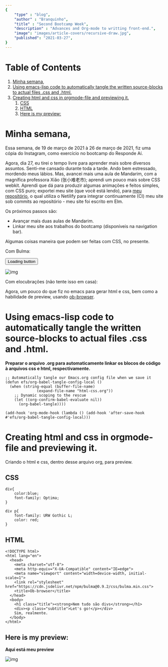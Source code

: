 ```yaml
---
{
	"type" : "blog",
	"author" : "Branquinho",
	"title" : "Second Bootcamp Week",
	"description" : "Advances and Org-mode to writting front-end.",
	"image": "images/article-covers/recursive-draw.jpg",
	"published": "2021-03-27",
}
---
```


# Table of Contents

1.  [Minha semana,](#org2b18d51)
2.  [Using emacs-lisp code to automatically tangle the written source-blocks to actual files .css and .html.](#orgf41e155)
3.  [Creating html and css in orgmode-file and previewing it.](#org181b3a4)
    1.  [CSS](#orgffabea4)
    2.  [HTML](#org32cf751)
    3.  [Here is my preview:](#orge79509e)



<a id="org2b18d51"></a>

# Minha semana,

Essa semana, de  19 de  março de 2021  à 26 de março de 2021, fiz uma cópia do Instagram, como exercício no bootcamp do Responde Aí.

Agora, dia 27, eu tirei o tempo livre para aprender mais sobre diversos assuntos. Senti-me cansado durante toda a tarde. Ando bem estressado, mordendo meus lábios. Mas, avancei mais uma aula de Mandarim, com a magnífica professora Xiǎo (张小难老市); aprendi um pouco mais sobre CSS webkit. Aprendi que dá para produzir algumas animações e feitos simples, com CSS puro; exportei meu site (que você está lendo), para [meu repositório](https://github.com/BuddhiLW/elm-pages-starter), o qual utiliza o Netilify para integrar continuamente (CI) meu site sob commits ao repositório - meu site foi escrito em Elm.

Os próximos passos são:

-   Avançar mais duas aulas de Mandarim.
-   Linkar meu site aos trabalhos do bootcamp (disponíveis na navigation bar).

Algumas coisas maneira que podem ser feitas com CSS, no presente.

Com Bulma:

<button class="button is-loading">
  Loading button
</button>

![img](./button.gif)

Com elocubrações (não tente isso em casa):

<script src="https://cpwebassets.codepen.io/assets/editor/iframe/iframeRefreshCSS-4793b73c6332f7f14a9b6bba5d5e62748e9d1bd0b5c52d7af6376f3d1c625d7e.js"></script>

Agora, um pouco do que fiz no emacs para gerar html e css, bem como a habilidade de preview, usando [ob-browser](https://github.com/krisajenkins/ob-browser).


<a id="orgf41e155"></a>

# Using emacs-lisp code to automatically tangle the written source-blocks to actual files .css and .html.

**Preparar o arquivo .org para automaticamente linkar os blocos de código à arquivos css e html, respectivamente.**

    ;; Automatically tangle our Emacs.org config file when we save it
    (defun efs/org-babel-tangle-config-local ()
      (when (string-equal (buffer-file-name)
    		      (expand-file-name "html-css.org"))
        ;; Dynamic scoping to the rescue
        (let ((org-confirm-babel-evaluate nil))
          (org-babel-tangle))))
    
    (add-hook 'org-mode-hook (lambda () (add-hook 'after-save-hook #'efs/org-babel-tangle-config-local)))


<a id="org181b3a4"></a>

# Creating html and css in orgmode-file and previewing it.

Criando o html e css, dentro desse arquivo org, para preview.


<a id="orgffabea4"></a>

## CSS

    div{
        color:blue;
        font-family: Optima;
    }
    
    div p{
        font-family: URW Gothic L;
        color: red;
    }


<a id="org32cf751"></a>

## HTML

    <!DOCTYPE html>
    <html lang="en">
      <head>
        <meta charset="utf-8">
        <meta http-equiv="X-UA-Compatible" content="IE=edge">
        <meta name="viewport" content="width=device-width, initial-scale=1">
        <link rel="stylesheet" href="https://cdn.jsdelivr.net/npm/bulma@0.9.2/css/bulma.min.css">
        <title>Ob-browser</title>
      </head>
      <body>
        <h1 class="title"><strong>Nem tudo são divs</strong></h1>
        <div><p class="subtitle">Let's go!</p></div>
        Sim, realmente.
      </body>
    </html>

<!-- ![img](demo.png) -->


<a id="orge79509e"></a>

## Here is my preview:

**Aqui está meu preview**

![img]([[file:~/PP/Front-end/Org-mode/demo.png][file:~/PP/Front-end/Org-mode/demo.png]])


